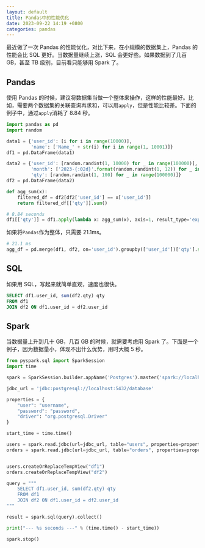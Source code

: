 ```yaml
---
layout: default
title: Pandas中的性能优化
date: 2023-09-22 14:19 +0800
categories: pandas
---
```


最近做了一次 Pandas 的性能优化，对比下来，在小规模的数据集上，Pandas 的性能会比 SQL 更好。当数据量继续上涨，SQL 会更好些。如果数据到了几百 GB，甚至 TB 级别，目前看只能够用 Spark 了。

## Pandas

使用 Pandas 的时候，建议将数据集当做一个整体来操作，这样的性能最好。比如，需要两个数据集的关联查询再求和，可以用`apply`，但是性能比较差。下面的例子中，通过`apply`消耗了 8.84 秒。

```python
import pandas as pd
import random

data1 = {'user_id': [i for i in range(10000)],
         'name': ['Name_' + str(i) for i in range(1, 10001)]}
df1 = pd.DataFrame(data1)

data2 = {'user_id': [random.randint(1, 10000) for _ in range(100000)],
         'month': ['2023-{:02d}'.format(random.randint(1, 12)) for _ in range(100000)],
         'qty': [random.randint(1, 100) for _ in range(100000)]}
df2 = pd.DataFrame(data2)

def agg_sum(x):
    filtered_df = df2[df2['user_id'] == x['user_id']]
    return filtered_df[['qty']].sum()

# 8.84 seconds
df1[['qty']] = df1.apply(lambda x: agg_sum(x), axis=1, result_type='expand')
```

如果将`Pandas`作为整体，只需要 21.1ms。

```python
# 21.1 ms
agg_df = pd.merge(df1, df2, on='user_id').groupby(['user_id'])['qty'].sum().reset_index()
```

## SQL

如果用 SQL，写起来就简单直观，速度也很快。

```sql
SELECT df1.user_id, sum(df2.qty) qty
FROM df1
JOIN df2 ON df1.user_id = df2.user_id
```

## Spark

当数据量上升到几十 GB，几百 GB 的时候，就需要考虑用 Spark 了。下面是一个例子，因为数据量小，体现不出什么优势，用时大概 5 秒。

```python
from pyspark.sql import SparkSession
import time

spark = SparkSession.builder.appName('Postgres').master('spark://localhost:7077').config("spark.driver.extraClassPath", "postgresql-42.6.0.jar").getOrCreate()

jdbc_url = 'jdbc:postgresql://localhost:5432/database'

properties = {
    "user": "username",
    "password": "password",
    "driver": "org.postgresql.Driver"
}

start_time = time.time()

users = spark.read.jdbc(url=jdbc_url, table="users", properties=properties)
orders = spark.read.jdbc(url=jdbc_url, table="orders", properties=properties)


users.createOrReplaceTempView("df1")
orders.createOrReplaceTempView("df2")

query = """
    SELECT df1.user_id, sum(df2.qty) qty
    FROM df1
    JOIN df2 ON df1.user_id = df2.user_id
"""

result = spark.sql(query).collect()

print("--- %s seconds ---" % (time.time() - start_time))

spark.stop()
```
